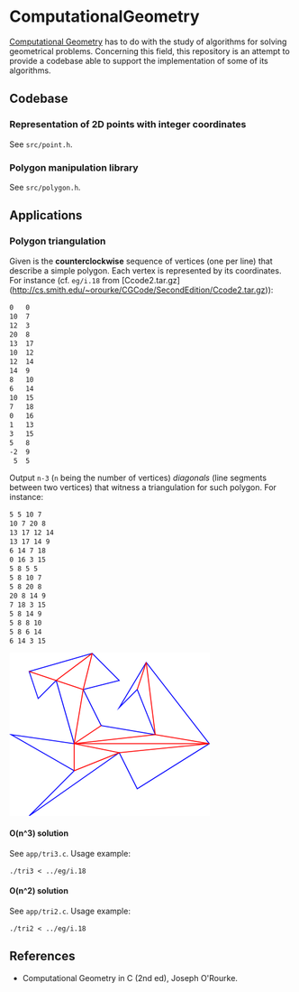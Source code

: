 # ComputationalGeometry

[Computational Geometry](http://en.wikipedia.org/wiki/Computational_geometry) has to do with the study of algorithms for solving geometrical problems. Concerning this field, this repository is an attempt to provide a codebase able to support the implementation of some of its algorithms.

## Codebase

### Representation of 2D points with integer coordinates

See `src/point.h`.

### Polygon manipulation library

See `src/polygon.h`.

## Applications

### Polygon triangulation

Given is the **counterclockwise** sequence of vertices (one per line) that describe a simple polygon. Each vertex is represented by its coordinates. For instance (cf. `eg/i.18` from [Ccode2.tar.gz] (http://cs.smith.edu/~orourke/CGCode/SecondEdition/Ccode2.tar.gz)):

    0	0
    10	7
    12	3
    20	8
    13	17
    10	12
    12	14
    14	9
    8	10
    6	14
    10	15
    7	18
    0	16
    1	13
    3	15
    5	8
    -2	9
     5	5

Output `n-3` (`n` being the number of vertices) *diagonals* (line segments between two vertices) that witness a triangulation for such polygon. For instance:

    5 5 10 7
    10 7 20 8
    13 17 12 14
    13 17 14 9
    6 14 7 18
    0 16 3 15
    5 8 5 5
    5 8 10 7
    5 8 20 8
    20 8 14 9
    7 18 3 15
    5 8 14 9
    5 8 8 10
    5 8 6 14
    6 14 3 15

![o.18](/doc/o.18.png "Screenshot")

#### O(n^3) solution

See `app/tri3.c`. Usage example:
    
	./tri3 < ../eg/i.18

#### O(n^2) solution

See `app/tri2.c`. Usage example:

    ./tri2 < ../eg/i.18

## References

  - Computational Geometry in C (2nd ed), Joseph O'Rourke.
